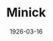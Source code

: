 ---
title: Minick
date: 1926-03-16
closing_date: 1926-03-17
layout: productions
featured_image: 
image_caption:
image_credit:
playbill:
category:
Theatre: Theatre Jacksonville
cast:
  Marge Diamond: Agnes Towers
  Lula: Anne C. Lalor
  Miss Crackenwald: Annie M. Pratt
  Annie: Bonnie Willis
  Fred Minick: Duane Howard
  Mrs. Smallridge: Elizabeth Purser
  Mr. Dietenhofer: H.A. Schiff
  Mr. Price: Ted Silber
  Al Diamond: Harry Lewis
  Old Man Minick: J.H. Pratt
  Miss Lippincott: Lotta Gould Boston
  Nettie Minick: Muriel Parkes
  Lil Corey: Violette Newman
  Jim Corey: W.J. Sandford, Jr.
crew:
  Director: Tracy L'Engle
  Lighting: Martha Race
  Props: Mrs. A.S. Peatross
  Set Design:
    - Carolyn Marsh
    - Mrs. Strawn Perry
  Set Construction:
  - Birsa Shepard
  - Strawn Perry
understudies:
orchestra:
external_links:
---